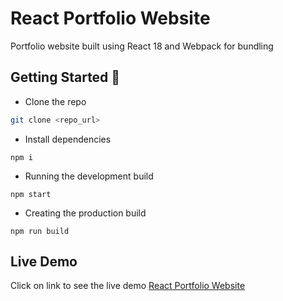 
  # React Portfolio Website
  Portfolio website built using React 18 and Webpack for bundling
  
  ## Getting Started 🚀  
  - Clone the repo
  ```bash
  git clone <repo_url>
  ```
  - Install dependencies
  ```   
  npm i
  ```  
  - Running the development build
  ```
  npm start
  ```
  - Creating the production build

  ```
  npm run build
  ```

  ## Live Demo
  Click on link to see the live demo [React Portfolio Website](https://portfolio-website-six-black.vercel.app/)


